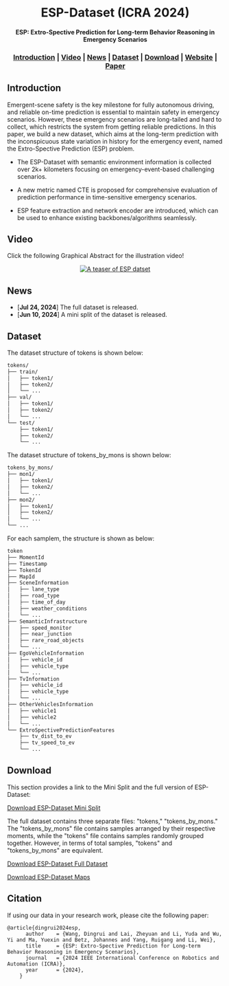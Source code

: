 <div align="center">

# ESP-Dataset (ICRA 2024)

#### ESP: Extro-Spective Prediction for Long-term Behavior Reasoning in Emergency Scenarios

 ### [Introduction](#introduction) | [Video](#video) | [News](#news) | [Dataset](#dataset) | [Download](#download) | [Website](https://esp-dataset.github.io/) | [Paper](https://arxiv.org/pdf/2405.04100)
</div>

## Introduction
Emergent-scene safety is the key milestone for fully autonomous driving, and reliable on-time prediction is essential to maintain safety in emergency scenarios. However, these emergency scenarios are long-tailed and hard to collect, which restricts the system from getting reliable predictions. In this paper, we build a new dataset, which aims at the long-term prediction with the inconspicuous state variation in history for the emergency event, named the Extro-Spective Prediction (ESP) problem.

- The ESP-Dataset with semantic environment information is collected over 2k+ kilometers focusing on emergency-event-based challenging scenarios. 

- A new metric named CTE is proposed for comprehensive evaluation of prediction performance in time-sensitive emergency scenarios. 
  
- ESP feature extraction and network encoder are introduced, which can be used to enhance existing backbones/algorithms seamlessly.

## Video

Click the following Graphical Abstract for the illustration video!

<div align="center">

[![A teaser of ESP datset](sources/graphical_abstract.png)](https://youtu.be/SsYsCZs2Sys?si=iXvVQ3KHNAICLutS)
</div>

## News
- [**Jul 24, 2024**] The full dataset is released.
- [**Jun 10, 2024**] A mini split of the dataset is released.


## Dataset
The dataset structure of tokens is shown below:
```bash
tokens/
├── train/
│   ├── token1/
│   ├── token2/
│   └── ...
├── val/
│   ├── token1/
│   ├── token2/
│   └── ...
└── test/
    ├── token1/
    ├── token2/
    └── ...
```

The dataset structure of tokens_by_mons is shown below:
```bash
tokens_by_mons/
├── mon1/
│   ├── token1/
│   ├── token2/
│   └── ...
├── mon2/
│   ├── token1/
│   ├── token2/
│   └── ...
└── ...
```

For each samplem, the structure is shown as below:
```bash
token
├── MomentId
├── Timestamp
├── TokenId
├── MapId
├── SceneInformation
│   ├── lane_type
│   ├── road_type
│   ├── time_of_day
│   ├── weather_conditions
│   └── ...
├── SemanticInfrastructure
│   ├── speed_monitor
│   ├── near_junction
│   ├── rare_road_objects
│   └── ...
├── EgoVehicleInformation
│   ├── vehicle_id
│   ├── vehicle_type
│   └── ...
├── TvInformation
│   ├── vehicle_id
│   ├── vehicle_type
│   └── ...
├── OtherVehiclesInformation
│   ├── vehicle1
│   ├── vehicle2
│   └── ...
└── ExtroSpectivePredictionFeatures
    ├── tv_dist_to_ev
    ├── tv_speed_to_ev
    └── ...

```


## Download
This section provides a link to the Mini Split and the full version of ESP-Dataset:

[Download ESP-Dataset Mini Split](https://drive.google.com/file/d/1LFtYyoKmPdx7luJsO5WhJFSwhg1jh9qd/view?usp=sharing)

The full dataset contains three separate files: "tokens," "tokens_by_mons." The "tokens_by_mons" file contains samples arranged by their respective moments, while the "tokens" file contains samples randomly grouped together. However, in terms of total samples, "tokens" and "tokens_by_mons" are equivalent.

[Download ESP-Dataset Full Dataset](https://drive.google.com/drive/folders/1Yhv7y7owlYQ2bJF1m56iqPgsQKvEj0Ik?usp=sharing) 

[Download ESP-Dataset Maps](https://huggingface.co/datasets/Etadingrui/ESP) 


## Citation
If using our data in your research work, please cite the following paper:
```
@article{dingrui2024esp,
      author    = {Wang, Dingrui and Lai, Zheyuan and Li, Yuda and Wu, Yi and Ma, Yuexin and Betz, Johannes and Yang, Ruigang and Li, Wei},
      title     = {ESP: Extro-Spective Prediction for Long-term Behavior Reasoning in Emergency Scenarios},
      journal   = {2024 IEEE International Conference on Robotics and Automation (ICRA)},
      year      = {2024},
    }
```
